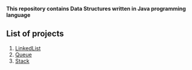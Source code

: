 **This repository contains Data Structures written in Java programming language**

## List of projects ##
 1. [LinkedList](https://github.com/yashshah03/Java/tree/dev/DataStructures/LinkedList)
 2. [Queue](https://github.com/yashshah03/Java/tree/dev/DataStructures/Queue)
 3. [Stack](https://github.com/yashshah03/Java/tree/dev/DataStructures/Stack)

